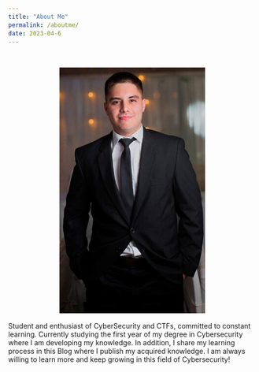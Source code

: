 ```yaml
---
title: "About Me"
permalink: /aboutme/
date: 2023-04-6
---
```

<br>

<p align="center">
<img src="/assets/images/aboutme/foto.jpg">
</p>


Student and enthusiast of CyberSecurity and CTFs, committed to constant learning.
Currently studying the first year of my degree in Cybersecurity where I am developing my knowledge.
In addition, I share my learning process in this Blog where I publish my acquired knowledge.
I am always willing to learn more and keep growing in this field of Cybersecurity!
